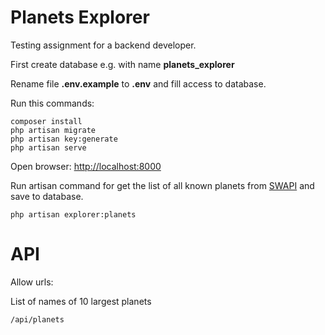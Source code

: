 # Planets Explorer

Testing assignment for a backend developer.

First create database e.g. with name **planets_explorer**

Rename file **.env.example** to **.env** and fill access to database.

Run this commands:

	composer install  
	php artisan migrate  
	php artisan key:generate  
	php artisan serve  

Open browser:  [http://localhost:8000](http://localhost:8000)

Run artisan command for get the list of all known planets from [SWAPI](https://swapi.py4e.com) and save to database.

	php artisan explorer:planets


# API

Allow urls:

List of names of 10 largest planets

    /api/planets
